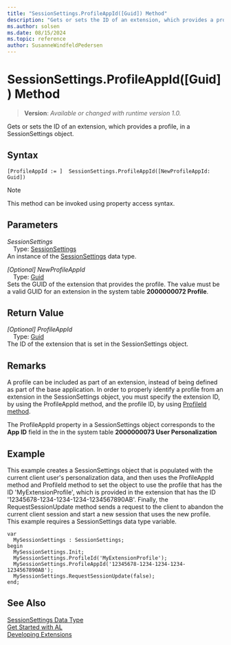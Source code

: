 ```yaml
---
title: "SessionSettings.ProfileAppId([Guid]) Method"
description: "Gets or sets the ID of an extension, which provides a profile, in a SessionSettings object."
ms.author: solsen
ms.date: 08/15/2024
ms.topic: reference
author: SusanneWindfeldPedersen
---
```

[//]: # (START>DO_NOT_EDIT)
[//]: # (IMPORTANT:Do not edit any of the content between here and the END>DO_NOT_EDIT.)
[//]: # (Any modifications should be made in the .xml files in the ModernDev repo.)
# SessionSettings.ProfileAppId([Guid]) Method
> **Version**: _Available or changed with runtime version 1.0._

Gets or sets the ID of an extension, which provides a profile, in a SessionSettings object.


## Syntax
```AL
[ProfileAppId := ]  SessionSettings.ProfileAppId([NewProfileAppId: Guid])
```
> [!NOTE]
> This method can be invoked using property access syntax.
## Parameters
*SessionSettings*  
&emsp;Type: [SessionSettings](sessionsettings-data-type.md)  
An instance of the [SessionSettings](sessionsettings-data-type.md) data type.  

*[Optional] NewProfileAppId*  
&emsp;Type: [Guid](../guid/guid-data-type.md)  
Sets the GUID of the extension that provides the profile. The value must be a valid GUID for an extension in the system table **2000000072 Profile**.  


## Return Value
*[Optional] ProfileAppId*  
&emsp;Type: [Guid](../guid/guid-data-type.md)  
The ID of the extension that is set in the SessionSettings object.


[//]: # (IMPORTANT: END>DO_NOT_EDIT)

## Remarks
A profile can be included as part of an extension, instead of being defined as part of the base application. In order to properly identify a profile from an extension in the SessionSettings object, you must specify the extension ID, by using the ProfileAppId method, and the profile ID, by using [ProfileId method](sessionsettings-profileid-method.md).

The ProfileAppId property in a SessionSettings object corresponds to the **App ID** field in the in the system table **2000000073 User Personalization**

## Example
This example creates a SessionSettings object that is populated with the current client user's personalization data, and then uses the ProfileAppId method and ProfileId method to set the object to use the profile that has the ID 'MyExtensionProfile', which is provided in the extension that has the ID '12345678-1234-1234-1234-1234567890AB'. Finally, the RequestSessionUpdate method sends a request to the client to abandon the current client session and start a new session that uses the new profile. This example requires a SessionSettings data type variable.

```al
var
  MySessionSettings : SessionSettings;
begin
  MySessionSettings.Init;
  MySessionSettings.ProfileId('MyExtensionProfile');
  MySessionSettings.ProfileAppId('12345678-1234-1234-1234-1234567890AB');
  MySessionSettings.RequestSessionUpdate(false);
end;  
```  


## See Also
[SessionSettings Data Type](sessionsettings-data-type.md)  
[Get Started with AL](../../devenv-get-started.md)  
[Developing Extensions](../../devenv-dev-overview.md)